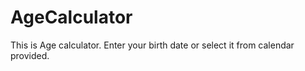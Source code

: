 AgeCalculator
=============

This is Age calculator. Enter your birth date or select it from calendar provided.
